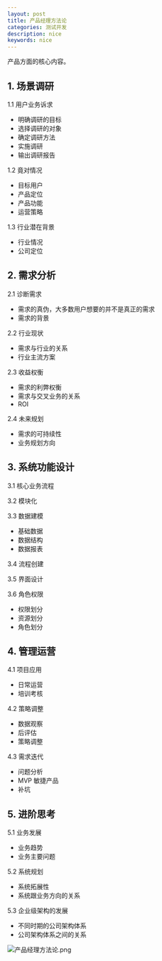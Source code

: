 ```yaml
---
layout: post
title: 产品经理方法论
categories: 测试开发
description: nice
keywords: nice
---
```


产品方面的核心内容。

## 1. 场景调研

1.1 用户业务诉求

- 明确调研的目标
- 选择调研的对象
- 确定调研方法
- 实施调研
- 输出调研报告

1.2 竟对情况

- 目标用户
- 产品定位
- 产品功能
- 运营策略

1.3 行业潜在背景

- 行业情况
- 公司定位

## 2. 需求分析

2.1 诊断需求

- 需求的真伪，大多数用户想要的并不是真正的需求
- 需求的背景

2.2 行业现状

- 需求与行业的关系
- 行业主流方案

2.3 收益权衡

- 需求的利弊权衡
- 需求与交叉业务的关系
- ROI

2.4 未来规划

- 需求的可持续性
- 业务规划方向

## 3. 系统功能设计

3.1 核心业务流程

3.2 模块化

3.3 数据建模

- 基础数据
- 数据结构
- 数据报表

3.4 流程创建

3.5 界面设计

3.6 角色权限

- 权限划分
- 资源划分
- 角色划分

## 4. 管理运营

4.1 项目应用

- 日常运营
- 培训考核

4.2 策略调整

- 数据观察
- 后评估
- 策略调整

4.3 需求迭代

- 问题分析
- MVP 敏捷产品
- 补坑

## 5. 进阶思考

5.1 业务发展

- 业务趋势
- 业务主要问题

5.2 系统规划

- 系统拓展性
- 系统跟业务方向的关系

5.3 企业级架构的发展

- 不同时期的公司架构体系
- 公司架构体系之间的关系

![产品经理方法论.png](https://pic.iask.cn/fimg/282902451076.jpg)
